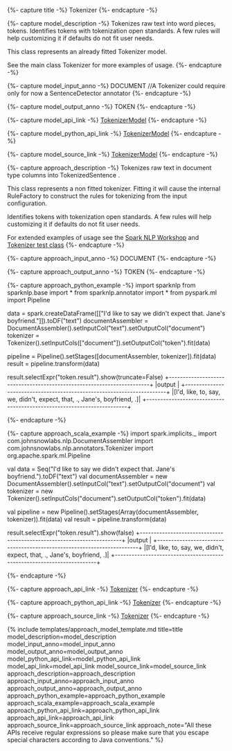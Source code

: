 {%- capture title -%}
Tokenizer
{%- endcapture -%}

{%- capture model_description -%}
Tokenizes raw text into word pieces, tokens. Identifies tokens with tokenization open standards. A few rules will help customizing it if defaults do not fit user needs.

This class represents an already fitted Tokenizer model.

See the main class Tokenizer for more examples of usage.
{%- endcapture -%}

{%- capture model_input_anno -%}
DOCUMENT //A Tokenizer could require only for now a SentenceDetector annotator
{%- endcapture -%}

{%- capture model_output_anno -%}
TOKEN
{%- endcapture -%}

{%- capture model_api_link -%}
[TokenizerModel](https://nlp.johnsnowlabs.com/api/com/johnsnowlabs/nlp/annotators/TokenizerModel)
{%- endcapture -%}

{%- capture model_python_api_link -%}
[TokenizerModel](https://nlp.johnsnowlabs.com/api/python/reference/autosummary/sparknlp.annotator.TokenizerModel.html)
{%- endcapture -%}

{%- capture model_source_link -%}
[TokenizerModel](https://github.com/JohnSnowLabs/spark-nlp/tree/master/src/main/scala/com/johnsnowlabs/nlp/annotators/TokenizerModel.scala)
{%- endcapture -%}

{%- capture approach_description -%}
Tokenizes raw text in document type columns into TokenizedSentence .

This class represents a non fitted tokenizer. Fitting it will cause the internal RuleFactory to construct the rules for tokenizing from the input configuration.

Identifies tokens with tokenization open standards. A few rules will help customizing it if defaults do not fit user needs.

For extended examples of usage see the
[Spark NLP Workshop](https://github.com/JohnSnowLabs/spark-nlp-workshop/blob/master/tutorials/Certification_Trainings/Public/2.Text_Preprocessing_with_SparkNLP_Annotators_Transformers.ipynb)
and [Tokenizer test class](https://github.com/JohnSnowLabs/spark-nlp/blob/master/src/test/scala/com/johnsnowlabs/nlp/annotators/TokenizerTestSpec.scala)
{%- endcapture -%}

{%- capture approach_input_anno -%}
DOCUMENT
{%- endcapture -%}

{%- capture approach_output_anno -%}
TOKEN
{%- endcapture -%}

{%- capture approach_python_example -%}
import sparknlp
from sparknlp.base import *
from sparknlp.annotator import *
from pyspark.ml import Pipeline

data = spark.createDataFrame([["I'd like to say we didn't expect that. Jane's boyfriend."]]).toDF("text")
documentAssembler = DocumentAssembler().setInputCol("text").setOutputCol("document")
tokenizer = Tokenizer().setInputCols(["document"]).setOutputCol("token").fit(data)

pipeline = Pipeline().setStages([documentAssembler, tokenizer]).fit(data)
result = pipeline.transform(data)

result.selectExpr("token.result").show(truncate=False)
+-----------------------------------------------------------------------+
|output                                                                 |
+-----------------------------------------------------------------------+
|[I'd, like, to, say, we, didn't, expect, that, ., Jane's, boyfriend, .]|
+-----------------------------------------------------------------------+

{%- endcapture -%}

{%- capture approach_scala_example -%}
import spark.implicits._
import com.johnsnowlabs.nlp.DocumentAssembler
import com.johnsnowlabs.nlp.annotators.Tokenizer
import org.apache.spark.ml.Pipeline

val data = Seq("I'd like to say we didn't expect that. Jane's boyfriend.").toDF("text")
val documentAssembler = new DocumentAssembler().setInputCol("text").setOutputCol("document")
val tokenizer = new Tokenizer().setInputCols("document").setOutputCol("token").fit(data)

val pipeline = new Pipeline().setStages(Array(documentAssembler, tokenizer)).fit(data)
val result = pipeline.transform(data)

result.selectExpr("token.result").show(false)
+-----------------------------------------------------------------------+
|output                                                                 |
+-----------------------------------------------------------------------+
|[I'd, like, to, say, we, didn't, expect, that, ., Jane's, boyfriend, .]|
+-----------------------------------------------------------------------+

{%- endcapture -%}

{%- capture approach_api_link -%}
[Tokenizer](https://nlp.johnsnowlabs.com/api/com/johnsnowlabs/nlp/annotators/Tokenizer)
{%- endcapture -%}

{%- capture approach_python_api_link -%}
[Tokenizer](https://nlp.johnsnowlabs.com/api/python/reference/autosummary/sparknlp.annotator.Tokenizer.html)
{%- endcapture -%}

{%- capture approach_source_link -%}
[Tokenizer](https://github.com/JohnSnowLabs/spark-nlp/tree/master/src/main/scala/com/johnsnowlabs/nlp/annotators/Tokenizer.scala)
{%- endcapture -%}


{% include templates/approach_model_template.md
title=title
model_description=model_description
model_input_anno=model_input_anno
model_output_anno=model_output_anno
model_python_api_link=model_python_api_link
model_api_link=model_api_link
model_source_link=model_source_link
approach_description=approach_description
approach_input_anno=approach_input_anno
approach_output_anno=approach_output_anno
approach_python_example=approach_python_example
approach_scala_example=approach_scala_example
approach_python_api_link=approach_python_api_link
approach_api_link=approach_api_link
approach_source_link=approach_source_link
approach_note="All these APIs receive regular expressions so please make sure that you escape special characters according to Java conventions."
%}
